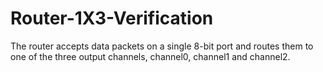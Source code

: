 # Router-1X3-Verification
The router accepts data packets on a single 8-bit port and routes them to one of the three output channels, channel0, channel1 and channel2.
